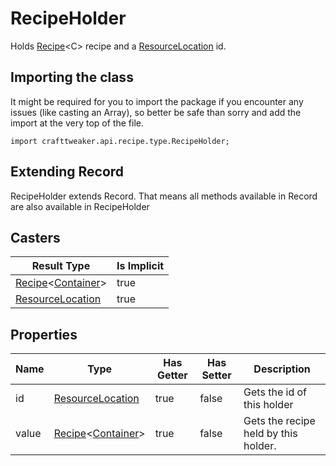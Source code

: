 # RecipeHolder

Holds [Recipe](/vanilla/api/recipe/type/Recipe)&lt;C&gt; recipe and a [ResourceLocation](/vanilla/api/resource/ResourceLocation) id.

## Importing the class

It might be required for you to import the package if you encounter any issues (like casting an Array), so better be safe than sorry and add the import at the very top of the file.
```zenscript
import crafttweaker.api.recipe.type.RecipeHolder;
```


## Extending Record

RecipeHolder extends Record. That means all methods available in Record are also available in RecipeHolder

## Casters

|                                        Result Type                                         | Is Implicit |
|--------------------------------------------------------------------------------------------|-------------|
| [Recipe](/vanilla/api/recipe/type/Recipe)&lt;[Container](/vanilla/api/world/Container)&gt; | true        |
| [ResourceLocation](/vanilla/api/resource/ResourceLocation)                                 | true        |

## Properties

| Name  |                                            Type                                            | Has Getter | Has Setter |             Description              |
|-------|--------------------------------------------------------------------------------------------|------------|------------|--------------------------------------|
| id    | [ResourceLocation](/vanilla/api/resource/ResourceLocation)                                 | true       | false      | Gets the id of this holder           |
| value | [Recipe](/vanilla/api/recipe/type/Recipe)&lt;[Container](/vanilla/api/world/Container)&gt; | true       | false      | Gets the recipe held by this holder. |

